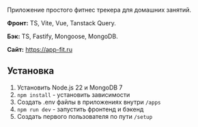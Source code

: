 Приложение простого фитнес трекера для домашних занятий.

**Фронт:** TS, Vite, Vue, Tanstack Query.

**Бэк:** TS, Fastify, Mongoose, MongoDB.

**Сайт:** https://app-fit.ru

## Установка

1. Установить Node.js 22 и MongoDB 7
2. `npm install` - установить зависимости
3. Создать .env файлы в приложениях внутри `/apps`
4. `npm run dev` - запустить фронтенд и бэкенд
5. Создать первого пользователя по пути `/setup`

